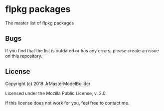 # flpkg packages

The master list of flpkg packages


## Bugs

If you find that the list is outdated or has any errors, please create an issue on this repository.


## License

Copyright (c) 2018 JrMasterModelBuilder

Licensed under the Mozilla Public License, v. 2.0.

If this license does not work for you, feel free to contact me.
